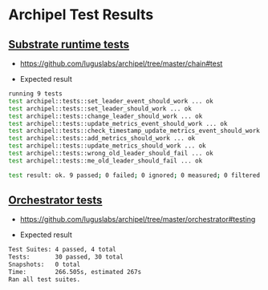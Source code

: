 # Archipel Test Results

## [Substrate runtime tests](https://github.com/luguslabs/archipel/tree/master/chain#test)

- https://github.com/luguslabs/archipel/tree/master/chain#test

- Expected result

```bash
running 9 tests
test archipel::tests::set_leader_event_should_work ... ok
test archipel::tests::set_leader_should_work ... ok
test archipel::tests::change_leader_should_work ... ok
test archipel::tests::update_metrics_event_should_work ... ok
test archipel::tests::check_timestamp_update_metrics_event_should_work ... ok
test archipel::tests::add_metrics_should_work ... ok
test archipel::tests::update_metrics_should_work ... ok
test archipel::tests::wrong_old_leader_should_fail ... ok
test archipel::tests::me_old_leader_should_fail ... ok

test result: ok. 9 passed; 0 failed; 0 ignored; 0 measured; 0 filtered out
```

## [Orchestrator tests](https://github.com/luguslabs/archipel/tree/master/chain#test)

- https://github.com/luguslabs/archipel/tree/master/orchestrator#testing

- Expected result

```bash
Test Suites: 4 passed, 4 total
Tests:       30 passed, 30 total
Snapshots:   0 total
Time:        266.505s, estimated 267s
Ran all test suites.
```





